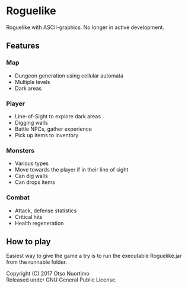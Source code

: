 # Roguelike
Roguelike with ASCII-graphics. No longer in active development.

## Features ##

### Map ###
* Dungeon generation using cellular automata
* Multiple levels
* Dark areas

### Player ###
* Line-of-Sight to explore dark areas
* Digging walls
* Battle NPCs, gather experience
* Pick up items to inventory

### Monsters ###
* Various types
* Move towards the player if in their line of sight
* Can dig walls
* Can drops items

### Combat ###
* Attack, defense statistics
* Critical hits
* Health regeneration

## How to play ##

Easiest way to give the game a try is to run the executable Roguelike.jar from the runnable folder.


Copyright (C) 2017 Otso Nuortimo  
Released under GNU General Public License.
